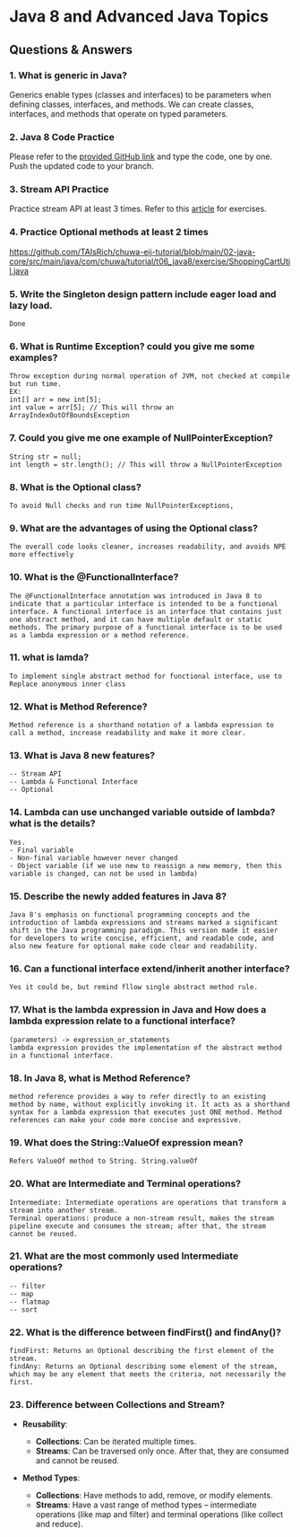 # Java 8 and Advanced Java Topics

## Questions & Answers

### 1. What is generic in Java?
Generics enable types (classes and interfaces) to be parameters when defining classes, interfaces, and methods. We can create classes, interfaces, and methods that operate on typed parameters. 

### 2. Java 8 Code Practice
Please refer to the [provided GitHub link](https://github.com/TAIsRich/chuwa-eij-tutorial/tree/main/02-java-core/src/main/java/com/chuwa/tutorial/t06_java8) and type the code, one by one. Push the updated code to your branch.

### 3. Stream API Practice
Practice stream API at least 3 times. Refer to this [article](https://blog.devgenius.io/15-practical-exercises-help-you-master-java-stream-api-3f9c86b1cf82) for exercises.

### 4.  Practice Optional methods at least 2 times
https://github.com/TAIsRich/chuwa-eij-tutorial/blob/main/02-java-core/src/main/java/com/chuwa/tutorial/t06_java8/exercise/ShoppingCartUtil.java

### 5.  Write the Singleton design pattern include eager load and lazy load. 
    Done

### 6.  What is Runtime Exception? could you give me some examples?
    Throw exception during normal operation of JVM, not checked at compile but run time.
    EX:
    int[] arr = new int[5];
    int value = arr[5]; // This will throw an ArrayIndexOutOfBoundsException  


### 7. Could you give me one example of NullPointerException?
    String str = null;
    int length = str.length(); // This will throw a NullPointerException

### 8.  What is the Optional class?
    To avoid Null checks and run time NullPointerExceptions, 


### 9.  What are the advantages of using the Optional class?
    The overall code looks cleaner, increases readability, and avoids NPE more effectively


### 10. What is the @FunctionalInterface?
    The @FunctionalInterface annotation was introduced in Java 8 to indicate that a particular interface is intended to be a functional interface. A functional interface is an interface that contains just one abstract method, and it can have multiple default or static methods. The primary purpose of a functional interface is to be used as a lambda expression or a method reference.

### 11. what is lamda?
    To implement single abstract method for functional interface, use to Replace anonymous inner class

### 12. What is Method Reference?
    Method reference is a shorthand notation of a lambda expression to call a method, increase readability and make it more clear.

### 13. What is Java 8 new features?
    -- Stream API  
    -- Lambda & Functional Interface
    -- Optional

### 14. Lambda can use unchanged variable outside of lambda? what is the details?
    Yes. 
    - Final variable
    - Non-final variable however never changed
    - Object variable (if we use new to reassign a new memory, then this variable is changed, can not be used in lambda)

### 15. Describe the newly added features in Java 8?
    Java 8's emphasis on functional programming concepts and the introduction of lambda expressions and streams marked a significant shift in the Java programming paradigm. This version made it easier for developers to write concise, efficient, and readable code, and also new feature for optional make code clear and readability.


### 16. Can a functional interface extend/inherit another interface?
    Yes it could be, but remind fllow single abstract method rule.


### 17.  What is the lambda expression in Java and How does a lambda expression relate to a functional interface?
    (parameters) -> expression_or_statements
    lambda expression provides the implementation of the abstract method in a functional interface.

### 18. In Java 8, what is Method Reference?
    method reference provides a way to refer directly to an existing method by name, without explicitly invoking it. It acts as a shorthand syntax for a lambda expression that executes just ONE method. Method references can make your code more concise and expressive.


### 19. What does the String::ValueOf expression mean?
    Refers ValueOf method to String. String.valueOf

### 20. What are Intermediate and Terminal operations?
    Intermediate: Intermediate operations are operations that transform a stream into another stream. 
    Terminal operations: produce a non-stream result, makes the stream pipeline execute and consumes the stream; after that, the stream cannot be reused.


### 21. What are the most commonly used Intermediate operations?
    -- filter
    -- map
    -- flatmap
    -- sort

### 22. What is the difference between findFirst() and findAny()?
    findFirst: Returns an Optional describing the first element of the stream.
    findAny: Returns an Optional describing some element of the stream, which may be any element that meets the criteria, not necessarily the first.

### 23. Difference between Collections and Stream?
- **Reusability**: 
  - **Collections**: Can be iterated multiple times.
  - **Streams**: Can be traversed only once. After that, they are consumed and cannot be reused.
  
- **Method Types**:
  - **Collections**: Have methods to add, remove, or modify elements.
  - **Streams**: Have a vast range of method types – intermediate operations (like map and filter) and terminal operations (like collect and reduce).

